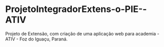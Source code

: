 # ProjetoIntegradorExtens-o-PIE--ATIV
Projeto de Extensão, com criação de uma aplicação web para academia - ATIV - Foz do Iguaçu, Paraná.
